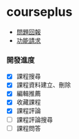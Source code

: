 # courseplus

* [問題回報](https://github.com/courseplus/courseplus/issues/new?title=%5B%E5%95%8F%E9%A1%8C%E5%9B%9E%E5%A0%B1%5D%20%E8%AB%8B%E5%A4%A7%E7%95%A5%E8%AA%AA%E6%98%8E%E5%95%8F%E9%A1%8C...)
* [功能請求](https://github.com/courseplus/courseplus/issues/new?title=%5B%E5%8A%9F%E8%83%BD%E8%AB%8B%E6%B1%82%5D%20%E8%AB%8B%E5%A4%A7%E7%95%A5%E8%AA%AA%E6%98%8E%E9%9C%80%E6%B1%82...)

### 開發進度

- [X] 課程搜尋
- [X] 課程資料建立、刪除
- [X] 編輯推薦
- [X] 收藏課程
- [X] 課程評論
- [ ] 課程評論搜尋
- [ ] 課程問答
